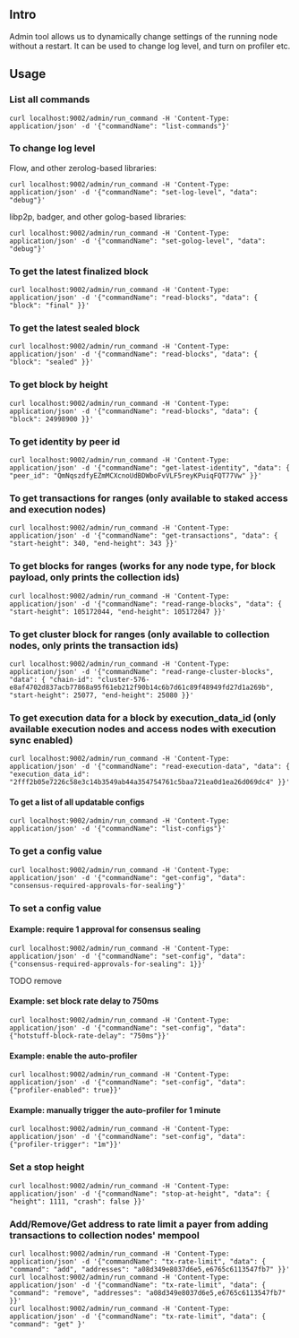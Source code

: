 ## Intro
Admin tool allows us to dynamically change settings of the running node without a restart. It can be used to change log level, and turn on profiler etc.

## Usage

### List all commands
```
curl localhost:9002/admin/run_command -H 'Content-Type: application/json' -d '{"commandName": "list-commands"}'
```

### To change log level
Flow, and other zerolog-based libraries:

```
curl localhost:9002/admin/run_command -H 'Content-Type: application/json' -d '{"commandName": "set-log-level", "data": "debug"}'
```

libp2p, badger, and other golog-based libraries:

```
curl localhost:9002/admin/run_command -H 'Content-Type: application/json' -d '{"commandName": "set-golog-level", "data": "debug"}'
```

### To get the latest finalized block
```
curl localhost:9002/admin/run_command -H 'Content-Type: application/json' -d '{"commandName": "read-blocks", "data": { "block": "final" }}'
```

### To get the latest sealed block
```
curl localhost:9002/admin/run_command -H 'Content-Type: application/json' -d '{"commandName": "read-blocks", "data": { "block": "sealed" }}'
```

### To get block by height
```
curl localhost:9002/admin/run_command -H 'Content-Type: application/json' -d '{"commandName": "read-blocks", "data": { "block": 24998900 }}'
```

### To get identity by peer id
```
curl localhost:9002/admin/run_command -H 'Content-Type: application/json' -d '{"commandName": "get-latest-identity", "data": { "peer_id": "QmNqszdfyEZmMCXcnoUdBDWboFvVLF5reyKPuiqFQT77Vw" }}'
```

### To get transactions for ranges (only available to staked access and execution nodes)
```
curl localhost:9002/admin/run_command -H 'Content-Type: application/json' -d '{"commandName": "get-transactions", "data": { "start-height": 340, "end-height": 343 }}'
```

### To get blocks for ranges (works for any node type, for block payload, only prints the collection ids)
```
curl localhost:9002/admin/run_command -H 'Content-Type: application/json' -d '{"commandName": "read-range-blocks", "data": { "start-height": 105172044, "end-height": 105172047 }}'
```

### To get cluster block for ranges (only available to collection nodes, only prints the transaction ids)

```
curl localhost:9002/admin/run_command -H 'Content-Type: application/json' -d '{"commandName": "read-range-cluster-blocks", "data": { "chain-id": "cluster-576-e8af4702d837acb77868a95f61eb212f90b14c6b7d61c89f48949fd27d1a269b", "start-height": 25077, "end-height": 25080 }}'
```

### To get execution data for a block by execution_data_id (only available execution nodes and access nodes with execution sync enabled)
```
curl localhost:9002/admin/run_command -H 'Content-Type: application/json' -d '{"commandName": "read-execution-data", "data": { "execution_data_id": "2fff2b05e7226c58e3c14b3549ab44a354754761c5baa721ea0d1ea26d069dc4" }}'
```

#### To get a list of all updatable configs
```
curl localhost:9002/admin/run_command -H 'Content-Type: application/json' -d '{"commandName": "list-configs"}'
```

### To get a config value
```
curl localhost:9002/admin/run_command -H 'Content-Type: application/json' -d '{"commandName": "get-config", "data": "consensus-required-approvals-for-sealing"}'
```

### To set a config value
#### Example: require 1 approval for consensus sealing
```
curl localhost:9002/admin/run_command -H 'Content-Type: application/json' -d '{"commandName": "set-config", "data": {"consensus-required-approvals-for-sealing": 1}}'
```
TODO remove
#### Example: set block rate delay to 750ms
```
curl localhost:9002/admin/run_command -H 'Content-Type: application/json' -d '{"commandName": "set-config", "data": {"hotstuff-block-rate-delay": "750ms"}}'
```
#### Example: enable the auto-profiler
```
curl localhost:9002/admin/run_command -H 'Content-Type: application/json' -d '{"commandName": "set-config", "data": {"profiler-enabled": true}}'
```
#### Example: manually trigger the auto-profiler for 1 minute
```
curl localhost:9002/admin/run_command -H 'Content-Type: application/json' -d '{"commandName": "set-config", "data": {"profiler-trigger": "1m"}}'
```

### Set a stop height
```
curl localhost:9002/admin/run_command -H 'Content-Type: application/json' -d '{"commandName": "stop-at-height", "data": { "height": 1111, "crash": false }}'
```

### Add/Remove/Get address to rate limit a payer from adding transactions to collection nodes' mempool
```
curl localhost:9002/admin/run_command -H 'Content-Type: application/json' -d '{"commandName": "tx-rate-limit", "data": { "command": "add", "addresses": "a08d349e8037d6e5,e6765c6113547fb7" }}'
curl localhost:9002/admin/run_command -H 'Content-Type: application/json' -d '{"commandName": "tx-rate-limit", "data": { "command": "remove", "addresses": "a08d349e8037d6e5,e6765c6113547fb7" }}'
curl localhost:9002/admin/run_command -H 'Content-Type: application/json' -d '{"commandName": "tx-rate-limit", "data": { "command": "get" }'
```
